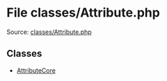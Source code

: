 File classes/Attribute.php
=========

Source: [classes/Attribute.php](https://github.com/PrestaShop/PrestaShop/blob/1.6.1.3/classes/Attribute.php)


Classes
-------

* [AttributeCore](class.AttributeCore.md)

